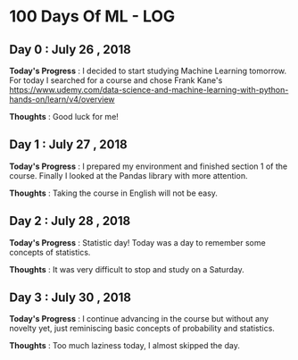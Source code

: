 # 100 Days Of ML - LOG

## Day 0 : July 26 , 2018

**Today's Progress** : I decided to start studying Machine Learning tomorrow. For today I searched for a course and chose Frank Kane's https://www.udemy.com/data-science-and-machine-learning-with-python-hands-on/learn/v4/overview

**Thoughts** : Good luck for me!

## Day 1 : July 27 , 2018

**Today's Progress** : I prepared my environment and finished section 1 of the course.
Finally I looked at the Pandas library with more attention.

**Thoughts** : Taking the course in English will not be easy.

## Day 2 : July 28 , 2018

**Today's Progress** : Statistic day! Today was a day to remember some concepts of statistics.

**Thoughts** : It was very difficult to stop and study on a Saturday.

## Day 3 : July 30 , 2018

**Today's Progress** : I continue advancing in the course but without any novelty yet, just reminiscing basic concepts of probability and statistics.

**Thoughts** : Too much laziness today, I almost skipped the day.
